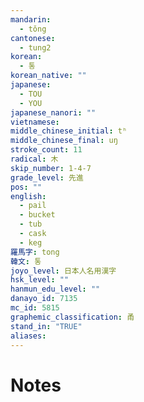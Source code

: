 ```yaml
---
mandarin:
  - tǒng
cantonese:
  - tung2
korean:
  - 통
korean_native: ""
japanese:
  - TOU
  - YOU
japanese_nanori: ""
vietnamese:
middle_chinese_initial: tʰ
middle_chinese_final: uŋ
stroke_count: 11
radical: 木
skip_number: 1-4-7
grade_level: 先進
pos: ""
english:
  - pail
  - bucket
  - tub
  - cask
  - keg
羅馬字: tong
韓文: 통
joyo_level: 日本人名用漢字
hsk_level: ""
hanmun_edu_level: ""
danayo_id: 7135
mc_id: 5815
graphemic_classification: 甬
stand_in: "TRUE"
aliases:
---
```


# Notes
